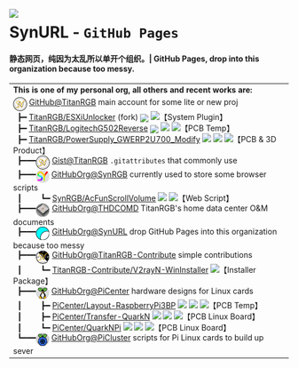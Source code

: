 <span><a href="https://github.com/SynURL"><img align="left" width="15%" src="https://i.postimg.cc/xjzqWFVK/icon.png"></img></a><h1><strong>SynURL</strong> - <code>GitHub Pages</code></h1>

<h4>静态网页，纯因为太乱所以单开个组织。| GitHub Pages, drop into this organization because too messy.</h4></span>



<table>
    <tr>
        <td>
        <b>This is one of my personal org, all others and recent works are:</b>
        </td>
    </tr>
	<tr>
        <td>
            <span><img align="top" src="README/TitanRGB.png"  /> <a href='https://github.com/TitanRGB'>GitHub@TitanRGB</a> main account for some lite or new proj</span><br/>
<span>  ┣━ <a href='https://github.com/TitanRGB/ESXiUnlocker'>TitanRGB/ESXiUnlocker</a> (fork) <img align="top" src="https://img.shields.io/github/stars/TitanRGB/ESXiUnlocker.svg" style="zoom:95%;padding-left:0;vertical-align:middle;display:inline-block;float: none;" /> <img align="top" src="https://img.shields.io/badge/-Python-3572A5" />【System Plugin】</span><br/>
<span>  ┣━ <a href='https://github.com/TitanRGB/LogitechG502Reverse'>TitanRGB/LogitechG502Reverse</a> <img align="top" src="https://img.shields.io/github/stars/TitanRGB/LogitechG502Reverse.svg" style="zoom:95%;padding-left:0;vertical-align:middle;display:inline-block;float: none;" /> <img align="top" src="https://img.shields.io/badge/-Altium%20Designer-A89663" /> <img align="top" src="https://img.shields.io/badge/-LCEDA%20(EasyEDA)-5588ff" />【PCB Temp】</span><br/>
<span>  ┣━ <a href='https://github.com/TitanRGB/PowerSupply_GWERP2U700_Modify'>TitanRGB/PowerSupply_GWERP2U700_Modify</a> <img align="top" src="https://img.shields.io/github/stars/TitanRGB/PowerSupply_GWERP2U700_Modify.svg" /> <img align="top" src="https://img.shields.io/badge/-Altium%20Designer-A89663" /> <img align="top" src="https://img.shields.io/badge/-LCEDA%20(EasyEDA)-5588ff" />【PCB & 3D Product】</span><br/>
<span>  ┣━━━<img align="top" src=".\README\TitanRGB.png" /> <a href='https://gist.github.com/TitanRGB'>Gist@TitanRGB</a> <code>.gitattributes</code> that commonly use</span><br/>
<span>  ┣━━━<img align="top" src=".\README\SynRGB.png" /> <a href='https://github.com/SynRGB'>GitHubOrg@SynRGB</a> currently used to store some browser scripts</span><br/>
<span>  ┃         ┗━ <a href='https://github.com/SynRGB/AcFunScrollVolume'>SynRGB/AcFunScrollVolume</a> <img align="top" src="https://img.shields.io/github/stars/SynRGB/AcFunScrollVolume.svg" /> <img align="top" src="https://img.shields.io/badge/-JavaScript-f1e05a" />【Web Script】</span><br/>
<span>  ┣━━━<img align="top" src=".\README\THDSOM.png" /> <a href='https://github.com/THDCOMD'>GitHubOrg@THDCOMD</a> TitanRGB's home data center O&M documents</span><br/>
<span>  ┣━━━<img align="top" src=".\README\SynURL.png" /> <a href='https://github.com/SynURL'>GitHubOrg@SynURL</a> drop GitHub Pages into this organization because too messy</span><br/>
<span>  ┣━━━<img align="top" src=".\README\TitanRGB-Contribute.png" /> <a href='https://github.com/TitanRGB-Contribute'>GitHubOrg@TitanRGB-Contribute</a> simple contributions</span><br/>
<span>  ┃         ┗━ <a href='https://github.com/TitanRGB-Contribute/V2rayN-WinInstaller'>TitanRGB-Contribute/V2rayN-WinInstaller</a> <img align="top" src="https://img.shields.io/github/stars/TitanRGB-Contribute/V2rayN-WinInstaller.svg" />【Installer Package】</span><br/>
<span>  ┣━━━<img align="top" src=".\README\PiCenter.png" /> <a href='https://github.com/PiCenter'>GitHubOrg@PiCenter</a> hardware designs for Linux cards</span><br/>
<span>  ┃         ┣━ <a href='https://github.com/PiCenter/Layout-RaspberryPi3BP'>PiCenter/Layout-RaspberryPi3BP</a> <img align="top" src="https://img.shields.io/github/stars/PiCenter/Layout-RaspberryPi3BP.svg" /> <img align="top" src="https://img.shields.io/badge/-Altium%20Designer-A89663" /> <img align="top" src="https://img.shields.io/badge/-LCEDA%20(EasyEDA)-5588ff" />【PCB Temp】</span><br/>
<span>  ┃         ┣━ <a href='https://github.com/PiCenter/Transfer-QuarkN'>PiCenter/Transfer-QuarkN</a> <img align="top" src="https://img.shields.io/github/stars/PiCenter/Transfer-QuarkN.svg" /> <img align="top" src="https://img.shields.io/badge/-Altium%20Designer-A89663" /> <img align="top" src="https://img.shields.io/badge/-LCEDA%20(EasyEDA)-5588ff" />【PCB Linux Board】</span><br/>
<span>  ┃         ┗━ <a href='https://github.com/PiCenter/QuarkNPi'>PiCenter/QuarkNPi</a> <img align="top" src="https://img.shields.io/github/stars/PiCenter/QuarkNPi.svg" /> <img align="top" src="https://img.shields.io/badge/-Altium%20Designer-A89663" /> <img align="top" src="https://img.shields.io/badge/-LCEDA%20(EasyEDA)-5588ff" />【PCB Linux Board】</span><br/>
<span>  ┗━━━<img align="top" src=".\README\PiCluster.png" /> <a href='https://github.com/PiCluster'>GitHubOrg@PiCluster</a> scripts for Pi Linux cards to build up sever</span>
        </td>
    </tr>
</table>
